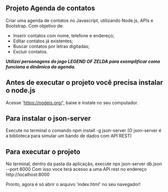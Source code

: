 ## Projeto Agenda de contatos
Criar uma agenda de contatos no Javascript, utilizando Node.js, APIs e Bootstrap.
Com objetivo de:
- Inserir contatos com nome, telefone e endereço;
- Editar contatos já existentes;
- Buscar contatos por letras digitadas;
- Excluir contatos.

***Utilizei personagens do jogo LEGEND OF ZELDA para exemplificar como funciona a dinâmica da agenda.***

## Antes de executar o projeto você precisa instalar o node.js
Acesse 'https://nodejs.org/', baixe e instale no seu computador.

## Para instalar o json-server
Execute no terminal o comando npm install -g json-server
(O json-server é a biblioteca para simular um bando de dados com API REST)

## Para executar o projeto
No terminal, dentro da pasta da aplicação, execute npx json-server db.json --port 8000
Com isso voce terá acesso a uma API rest no endereço http://localhost:8000

Pronto, agora é só abrir o arquivo 'index.html' no seu navegador!